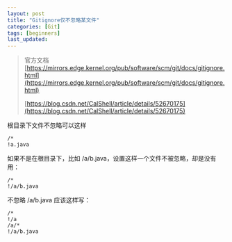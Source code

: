 ```yaml
---
layout: post
title: "Gitignore仅不忽略某文件"
categories: [Git]
tags: [beginners]
last_updated:
---
```


> 官方文档[https://mirrors.edge.kernel.org/pub/software/scm/git/docs/gitignore.html](https://mirrors.edge.kernel.org/pub/software/scm/git/docs/gitignore.html)
>
> [https://blog.csdn.net/CalShell/article/details/52670175](https://blog.csdn.net/CalShell/article/details/52670175)

根目录下文件不忽略可以这样

~~~
/*
!a.java
~~~

如果不是在根目录下，比如 /a/b.java，设置这样一个文件不被忽略，却是没有用：

~~~
/*
!/a/b.java
~~~

不忽略 /a/b.java 应该这样写：

~~~
/*
!/a
/a/*
!/a/b.java
~~~

